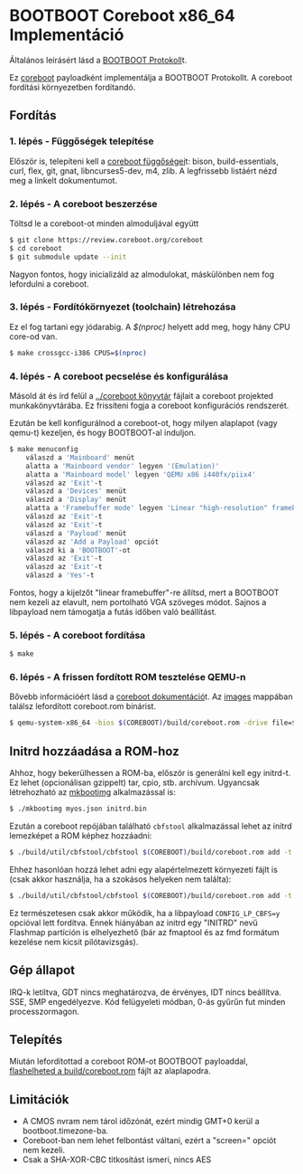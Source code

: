 BOOTBOOT Coreboot x86_64 Implementáció
======================================

Általános leírásért lásd a [BOOTBOOT Protokoll](https://gitlab.com/bztsrc/bootboot)t.

Ez [coreboot](https://coreboot.org) payloadként implementálja a BOOTBOOT Protokollt.
A coreboot fordítási környezetben fordítandó.

Fordítás
--------

### 1. lépés - Függőségek telepítése

Először is, telepíteni kell a [coreboot függőségei](https://doc.coreboot.org/tutorial/part1.html)t: bison, build-essentials, curl,
flex, git, gnat, libncurses5-dev, m4, zlib. A legfrissebb listáért nézd meg a linkelt dokumentumot.

### 2. lépés - A coreboot beszerzése

Töltsd le a coreboot-ot minden almoduljával együtt
```sh
$ git clone https://review.coreboot.org/coreboot
$ cd coreboot
$ git submodule update --init
```
Nagyon fontos, hogy inicializáld az almodulokat, máskülönben nem fog lefordulni a coreboot.

### 3. lépés - Fordítókörnyezet (toolchain) létrehozása

Ez el fog tartani egy jódarabig. A *$(nproc)* helyett add meg, hogy hány CPU core-od van.
```sh
$ make crossgcc-i386 CPUS=$(nproc)
```

### 4. lépés - A coreboot pecselése és konfigurálása

Másold át és írd felül a [../coreboot könyvtár](https://gitlab.com/bztsrc/bootboot/tree/master/coreboot) fájlait a
coreboot projekted munkakönyvtárába. Ez frissíteni fogja a coreboot konfigurációs rendszerét.

Ezután be kell konfigurálnod a coreboot-ot, hogy milyen alaplapot (vagy qemu-t) kezeljen, és hogy BOOTBOOT-al induljon.
```sh
$ make menuconfig
    válaszd a 'Mainboard' menüt
    alatta a 'Mainboard vendor' legyen '(Emulation)'
    alatta a 'Mainboard model' legyen 'QEMU x86 i440fx/piix4'
    válaszd az 'Exit'-t
    válaszd a 'Devices' menüt
    válaszd a 'Display' menüt
    alatta a 'Framebuffer mode' legyen 'Linear "high-resolution" framebuffer'
    válaszd az 'Exit'-t
    válaszd az 'Exit'-t
    válaszd a 'Payload' menüt
    válaszd az 'Add a Payload' opciót
    válaszd ki a 'BOOTBOOT'-ot
    válaszd az 'Exit'-t
    válaszd az 'Exit'-t
    válaszd a 'Yes'-t
```
Fontos, hogy a kijelzőt "linear framebuffer"-re állítsd, mert a BOOTBOOT nem kezeli az elavult, nem portolható VGA szöveges
módot. Sajnos a libpayload nem támogatja a futás időben való beállítást.

### 5. lépés - A coreboot fordítása

```sh
$ make
```

### 6. lépés - A frissen fordított ROM tesztelése QEMU-n

Bővebb információért lásd a [coreboot dokumentáció](https://doc.coreboot.org/mainboard/emulation/qemu-i440fx.html)t. Az
[images](https://gitlab.com/bztsrc/bootboot/tree/master/images) mappában találsz lefordított coreboot.rom binárist.
```sh
$ qemu-system-x86_64 -bios $(COREBOOT)/build/coreboot.rom -drive file=$(BOOTBOOT)/images/disk-x86.img,format=raw -serial stdio
```

Initrd hozzáadása a ROM-hoz
---------------------------

Ahhoz, hogy bekerülhessen a ROM-ba, először is generálni kell egy initrd-t. Ez lehet (opcionálisan gzippelt) tar, cpio, stb.
archívum. Ugyancsak létrehozható az [mkbootimg](https://gitlab.com/bztsrc/bootboot/tree/master/mkbootimg) alkalmazással is:
```sh
$ ./mkbootimg myos.json initrd.bin
```
Ezután a coreboot repójában található `cbfstool` alkalmazással lehet az initrd lemezképet a ROM képhez hozzáadni:
```sh
$ ./build/util/cbfstool/cbfstool $(COREBOOT)/build/coreboot.rom add -t raw -f $(BOOTBOOT)/initrd.bin -n bootboot/initrd
```
Ehhez hasonlóan hozzá lehet adni egy alapértelmezett környezeti fájlt is (csak akkor használja, ha a szokásos helyeken nem
találta):
```sh
$ ./build/util/cbfstool/cbfstool $(COREBOOT)/build/coreboot.rom add -t raw -f environment.txt -n bootboot/config
```
Ez természetesen csak akkor működik, ha a libpayload `CONFIG_LP_CBFS=y` opcióval lett fordítva. Ennek hiányában az initrd
egy "INITRD" nevű Flashmap partíción is elhelyezhető (bár az fmaptool és az fmd formátum kezelése nem kicsit pilótavizsgás).

Gép állapot
-----------

IRQ-k letiltva, GDT nincs meghatározva, de érvényes, IDT nincs beállítva. SSE, SMP engedélyezve. Kód felügyeleti módban, 0-ás gyűrűn
fut minden processzormagon.

Telepítés
---------

Miután lefordítottad a coreboot ROM-ot BOOTBOOT payloaddal, [flashelheted a build/coreboot.rom](https://doc.coreboot.org/flash_tutorial/index.html)
fájlt az alaplapodra.

Limitációk
----------

 - A CMOS nvram nem tárol időzónát, ezért mindig GMT+0 kerül a bootboot.timezone-ba.
 - Coreboot-ban nem lehet felbontást váltani, ezért a "screen=" opciót nem kezeli.
 - Csak a SHA-XOR-CBC titkosítást ismeri, nincs AES
